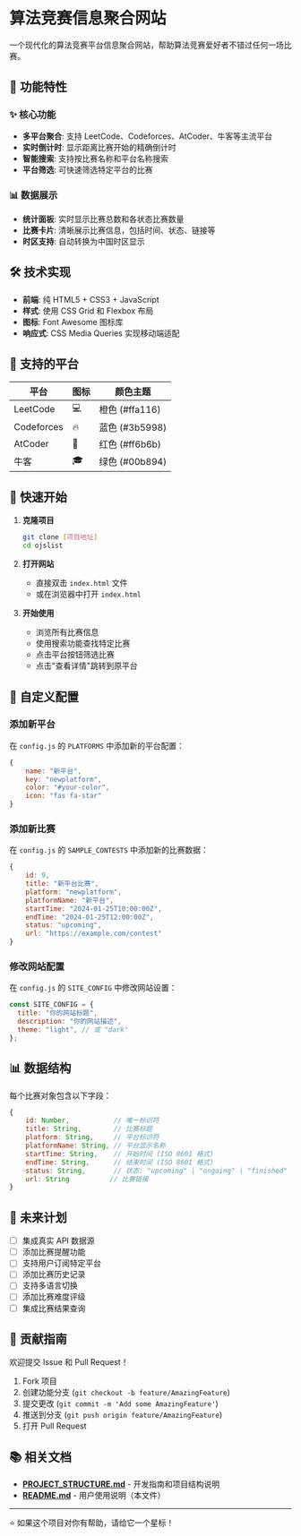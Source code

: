 # 算法竞赛信息聚合网站

一个现代化的算法竞赛平台信息聚合网站，帮助算法竞赛爱好者不错过任何一场比赛。

## 🚀 功能特性

### ✨ 核心功能

- **多平台聚合**: 支持 LeetCode、Codeforces、AtCoder、牛客等主流平台
- **实时倒计时**: 显示距离比赛开始的精确倒计时
- **智能搜索**: 支持按比赛名称和平台名称搜索
- **平台筛选**: 可快速筛选特定平台的比赛

### 📊 数据展示

- **统计面板**: 实时显示比赛总数和各状态比赛数量
- **比赛卡片**: 清晰展示比赛信息，包括时间、状态、链接等
- **时区支持**: 自动转换为中国时区显示

## 🛠️ 技术实现

- **前端**: 纯 HTML5 + CSS3 + JavaScript
- **样式**: 使用 CSS Grid 和 Flexbox 布局
- **图标**: Font Awesome 图标库
- **响应式**: CSS Media Queries 实现移动端适配

## 📱 支持的平台

| 平台       | 图标 | 颜色主题       |
| ---------- | ---- | -------------- |
| LeetCode   | 💻   | 橙色 (#ffa116) |
| Codeforces | 🔥   | 蓝色 (#3b5998) |
| AtCoder    | 🤖   | 红色 (#ff6b6b) |
| 牛客       | 🎓   | 绿色 (#00b894) |

## 🚀 快速开始

1. **克隆项目**

   ```bash
   git clone [项目地址]
   cd ojslist
   ```

2. **打开网站**

   - 直接双击 `index.html` 文件
   - 或在浏览器中打开 `index.html`

3. **开始使用**
   - 浏览所有比赛信息
   - 使用搜索功能查找特定比赛
   - 点击平台按钮筛选比赛
   - 点击"查看详情"跳转到原平台

## 🔧 自定义配置

### 添加新平台

在 `config.js` 的 `PLATFORMS` 中添加新的平台配置：

```javascript
{
    name: "新平台",
    key: "newplatform",
    color: "#your-color",
    icon: "fas fa-star"
}
```

### 添加新比赛

在 `config.js` 的 `SAMPLE_CONTESTS` 中添加新的比赛数据：

```javascript
{
    id: 9,
    title: "新平台比赛",
    platform: "newplatform",
    platformName: "新平台",
    startTime: "2024-01-25T10:00:00Z",
    endTime: "2024-01-25T12:00:00Z",
    status: "upcoming",
    url: "https://example.com/contest"
}
```

### 修改网站配置

在 `config.js` 的 `SITE_CONFIG` 中修改网站设置：

```javascript
const SITE_CONFIG = {
  title: "你的网站标题",
  description: "你的网站描述",
  theme: "light", // 或 "dark"
};
```

## 📊 数据结构

每个比赛对象包含以下字段：

```javascript
{
    id: Number,           // 唯一标识符
    title: String,        // 比赛标题
    platform: String,     // 平台标识符
    platformName: String, // 平台显示名称
    startTime: String,    // 开始时间 (ISO 8601 格式)
    endTime: String,      // 结束时间 (ISO 8601 格式)
    status: String,       // 状态: "upcoming" | "ongoing" | "finished"
    url: String          // 比赛链接
}
```

## 🌟 未来计划

- [ ] 集成真实 API 数据源
- [ ] 添加比赛提醒功能
- [ ] 支持用户订阅特定平台
- [ ] 添加比赛历史记录
- [ ] 支持多语言切换
- [ ] 添加比赛难度评级
- [ ] 集成比赛结果查询

## 🤝 贡献指南

欢迎提交 Issue 和 Pull Request！

1. Fork 项目
2. 创建功能分支 (`git checkout -b feature/AmazingFeature`)
3. 提交更改 (`git commit -m 'Add some AmazingFeature'`)
4. 推送到分支 (`git push origin feature/AmazingFeature`)
5. 打开 Pull Request

## 📚 相关文档

- **[PROJECT_STRUCTURE.md](PROJECT_STRUCTURE.md)** - 开发指南和项目结构说明
- **[README.md](README.md)** - 用户使用说明（本文件）

---

⭐ 如果这个项目对你有帮助，请给它一个星标！
